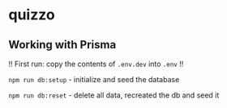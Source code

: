 # quizzo

## Working with Prisma

!! First run: copy the contents of `.env.dev` into `.env` !!

`npm run db:setup` - initialize and seed the database

`npm run db:reset` - delete all data, recreated the db and seed it
